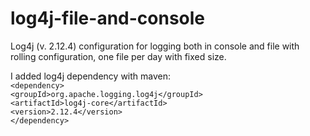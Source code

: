 # log4j-file-and-console
Log4j (v. 2.12.4) configuration for logging both in console and file with rolling configuration, one file per day with fixed size.

I added log4j dependency with maven:  
`<dependency>`  
    `<groupId>org.apache.logging.log4j</groupId>`  
    `<artifactId>log4j-core</artifactId>`  
    `<version>2.12.4</version>`  
`</dependency>`  
